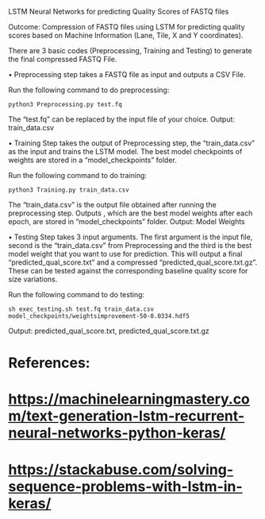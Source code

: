 LSTM Neural Networks for predicting Quality Scores of FASTQ files 

Outcome: Compression of FASTQ files using LSTM for predicting quality scores based on Machine Information (Lane, Tile, X and Y coordinates).

There are 3 basic codes (Preprocessing, Training and Testing) to generate the final compressed FASTQ File. 

• Preprocessing step takes a FASTQ file as input and outputs a CSV File.

Run the following command to do preprocessing:

    python3 Preprocessing.py test.fq

The “test.fq” can be replaced by the input file of your choice.
Output: train_data.csv

• Training Step takes the output of Preprocessing step, the “train_data.csv” as the input and trains the LSTM model. The best model checkpoints of weights are stored in a “model_checkpoints” folder.

Run the following command to do training:

    python3 Training.py train_data.csv

The “train_data.csv” is the output file obtained after running the preprocessing step. Outputs , which are the best model weights after each epoch, are stored in “model_checkpoints” folder.
Output: Model Weights

• Testing Step takes 3 input arguments. The first argument is the input file, second is the “train_data.csv” from Preprocessing and the third is the best model weight that you want to use for prediction. This will output a final “predicted_qual_score.txt” and a compressed “predicted_qual_score.txt.gz”. These can be tested against the corresponding baseline quality score for size variations.

Run the following command to do testing:

    sh exec_testing.sh test.fq train_data.csv model_checkpoints/weightsimprovement-50-0.0334.hdf5

Output: predicted_qual_score.txt, predicted_qual_score.txt.gz


# References:
# https://machinelearningmastery.com/text-generation-lstm-recurrent-neural-networks-python-keras/
# https://stackabuse.com/solving-sequence-problems-with-lstm-in-keras/
